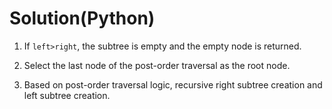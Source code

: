 # Solution(Python)

1.  If `left>right`,  the subtree is empty and the empty node is returned.

2. Select the last node of the post-order traversal as the root node.

3. Based on post-order traversal logic, recursive right subtree creation and left subtree creation.